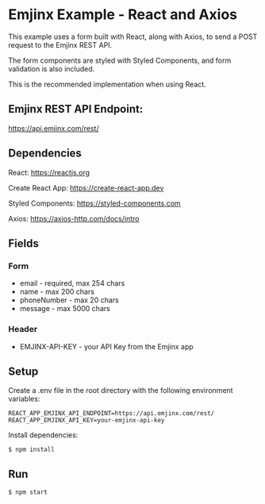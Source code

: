 # Emjinx Example - React and Axios

This example uses a form built with React, along with Axios, to send a POST request to the Emjinx REST API.

The form components are styled with Styled Components, and form validation is also included.

This is the recommended implementation when using React.

## Emjinx REST API Endpoint:

https://api.emjinx.com/rest/

## Dependencies

React: https://reactjs.org

Create React App: https://create-react-app.dev

Styled Components: https://styled-components.com

Axios: https://axios-http.com/docs/intro

## Fields

### Form

- email - required, max 254 chars
- name - max 200 chars
- phoneNumber - max 20 chars
- message - max 5000 chars

### Header

- EMJINX-API-KEY - your API Key from the Emjinx app

## Setup

Create a .env file in the root directory with the following environment variables:

    REACT_APP_EMJINX_API_ENDPOINT=https://api.emjinx.com/rest/
    REACT_APP_EMJINX_API_KEY=your-emjinx-api-key

Install dependencies:

    $ npm install

## Run

    $ npm start
